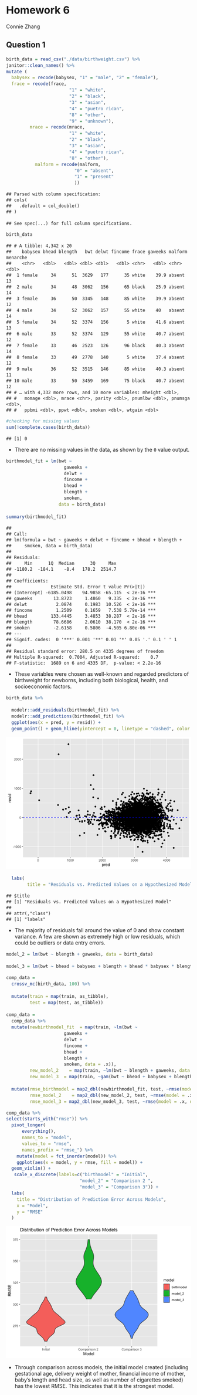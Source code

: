 Homework 6
================
Connie Zhang

## Question 1

``` r
birth_data = read_csv("./data/birthweight.csv") %>% 
janitor::clean_names() %>%
mutate (
  babysex = recode(babysex, "1" = "male", "2" = "female"),
  frace = recode(frace,
                        "1" = "white",
                        "2" = "black",
                        "3" = "asian",
                        "4" = "puetro rican",
                        "8" = "other",
                        "9" = "unknown"),
         mrace = recode(mrace,
                        "1" = "white",
                        "2" = "black",
                        "3" = "asian",
                        "4" = "puetro rican",
                        "8" = "other"),
           malform = recode(malform, 
                          "0" = "absent",
                          "1" = "present"
                          ))  
```

    ## Parsed with column specification:
    ## cols(
    ##   .default = col_double()
    ## )

    ## See spec(...) for full column specifications.

``` r
birth_data
```

    ## # A tibble: 4,342 x 20
    ##    babysex bhead blength   bwt delwt fincome frace gaweeks malform menarche
    ##    <chr>   <dbl>   <dbl> <dbl> <dbl>   <dbl> <chr>   <dbl> <chr>      <dbl>
    ##  1 female     34      51  3629   177      35 white    39.9 absent        13
    ##  2 male       34      48  3062   156      65 black    25.9 absent        14
    ##  3 female     36      50  3345   148      85 white    39.9 absent        12
    ##  4 male       34      52  3062   157      55 white    40   absent        14
    ##  5 female     34      52  3374   156       5 white    41.6 absent        13
    ##  6 male       33      52  3374   129      55 white    40.7 absent        12
    ##  7 female     33      46  2523   126      96 black    40.3 absent        14
    ##  8 female     33      49  2778   140       5 white    37.4 absent        12
    ##  9 male       36      52  3515   146      85 white    40.3 absent        11
    ## 10 male       33      50  3459   169      75 black    40.7 absent        12
    ## # … with 4,332 more rows, and 10 more variables: mheight <dbl>,
    ## #   momage <dbl>, mrace <chr>, parity <dbl>, pnumlbw <dbl>, pnumsga <dbl>,
    ## #   ppbmi <dbl>, ppwt <dbl>, smoken <dbl>, wtgain <dbl>

``` r
#checking for missing values 
sum(!complete.cases(birth_data))
```

    ## [1] 0

  - There are no missing values in the data, as shown by the `0` value
    output.

<!-- end list -->

``` r
birthmodel_fit = lm(bwt ~ 
                      gaweeks + 
                      delwt + 
                      fincome +
                      bhead +
                      blength +
                      smoken, 
                    data = birth_data) 

summary(birthmodel_fit) 
```

    ## 
    ## Call:
    ## lm(formula = bwt ~ gaweeks + delwt + fincome + bhead + blength + 
    ##     smoken, data = birth_data)
    ## 
    ## Residuals:
    ##     Min      1Q  Median      3Q     Max 
    ## -1180.2  -184.1    -8.4   178.2  2514.7 
    ## 
    ## Coefficients:
    ##               Estimate Std. Error t value Pr(>|t|)    
    ## (Intercept) -6185.0498    94.9858 -65.115  < 2e-16 ***
    ## gaweeks        13.8723     1.4860   9.335  < 2e-16 ***
    ## delwt           2.0874     0.1983  10.526  < 2e-16 ***
    ## fincome         1.2509     0.1659   7.538 5.79e-14 ***
    ## bhead         133.4445     3.4853  38.287  < 2e-16 ***
    ## blength        78.6686     2.0610  38.170  < 2e-16 ***
    ## smoken         -2.6158     0.5806  -4.505 6.80e-06 ***
    ## ---
    ## Signif. codes:  0 '***' 0.001 '**' 0.01 '*' 0.05 '.' 0.1 ' ' 1
    ## 
    ## Residual standard error: 280.5 on 4335 degrees of freedom
    ## Multiple R-squared:  0.7004, Adjusted R-squared:    0.7 
    ## F-statistic:  1689 on 6 and 4335 DF,  p-value: < 2.2e-16

  - These variables were chosen as well-known and regarded predictors of
    birthweight for newborns, including both biological, health, and
    socioeconomic factors.

<!-- end list -->

``` r
birth_data %>%
  
  modelr::add_residuals(birthmodel_fit) %>%
  modelr::add_predictions(birthmodel_fit) %>%
  ggplot(aes(x = pred, y = resid)) +
  geom_point() + geom_hline(yintercept = 0, linetype = "dashed", color = "blue") 
```

![](cz2540_hw6_files/figure-gfm/-%20fitted%20vs%20residual-1.png)<!-- -->

``` r
  labs(
        title = "Residuals vs. Predicted Values on a Hypothesized Model")
```

    ## $title
    ## [1] "Residuals vs. Predicted Values on a Hypothesized Model"
    ## 
    ## attr(,"class")
    ## [1] "labels"

  - The majority of residuals fall around the value of 0 and show
    constant variance. A few are shown as extremely high or low
    residuals, which could be outliers or data entry errors.

<!-- end list -->

``` r
model_2 = lm(bwt ~ blength + gaweeks, data = birth_data) 

model_3 = lm(bwt ~ bhead + babysex + blength + bhead * babysex * blength, data = birth_data) 
```

``` r
comp_data = 
  crossv_mc(birth_data, 100) %>%

  mutate(train = map(train, as_tibble),
         test = map(test, as_tibble)) 

comp_data = 
  comp_data %>% 
  mutate(newbirthmodel_fit  = map(train, ~lm(bwt ~ 
                      gaweeks + 
                      delwt + 
                      fincome + 
                      bhead + 
                      blength +
                      smoken, data = .x)),
         new_model_2    = map(train, ~lm(bwt ~ blength + gaweeks, data = .x)),
         new_model_3  = map(train, ~gam(bwt ~ bhead + babysex + blength + bhead * babysex * blength, data = as_tibble(.x)))) %>% 
  
  mutate(rmse_birthmodel = map2_dbl(newbirthmodel_fit, test, ~rmse(model = .x, data = .y)),
         rmse_model_2    = map2_dbl(new_model_2, test, ~rmse(model = .x, data = .y)),
         rmse_model_3 = map2_dbl(new_model_3, test, ~rmse(model = .x, data = .y))) 
```

``` r
comp_data %>%
select(starts_with("rmse")) %>% 
  pivot_longer(
      everything(),
      names_to = "model", 
      values_to = "rmse",
      names_prefix = "rmse_") %>% 
    mutate(model = fct_inorder(model)) %>% 
    ggplot(aes(x = model, y = rmse, fill = model)) +
  geom_violin() + 
   scale_x_discrete(labels=c("birthmodel" = "Initial", 
                            "model_2" = "Comparison 2 ",
                            "model_3" = "Comparison 3")) +
  labs(
    title = "Distribution of Prediction Error Across Models",
    x = "Model",
    y = "RMSE"
  )
```

![](cz2540_hw6_files/figure-gfm/unnamed-chunk-2-1.png)<!-- -->

  - Through comparison across models, the initial model created
    (including gestational age, delivery weight of mother, financial
    income of mother, baby’s length and head size, as well as number of
    cigarettes smoked) has the lowest RMSE. This indicates that it is
    the strongest model.
